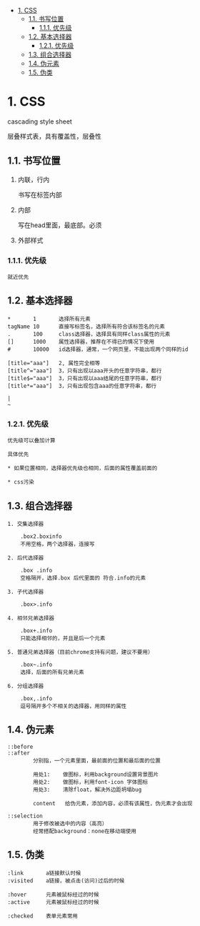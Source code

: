 <!-- TOC -->

- [1. CSS](#1-css)
    - [1.1. 书写位置](#11-书写位置)
        - [1.1.1. 优先级](#111-优先级)
    - [1.2. 基本选择器](#12-基本选择器)
        - [1.2.1. 优先级](#121-优先级)
    - [1.3. 组合选择器](#13-组合选择器)
    - [1.4. 伪元素](#14-伪元素)
    - [1.5. 伪类](#15-伪类)

<!-- /TOC -->
# 1. CSS

cascading style sheet

层叠样式表，具有覆盖性，层叠性

## 1.1. 书写位置

1. 内联，行内

    书写在标签内部

2. 内部

    写在head里面，最底部。必须

3. 外部样式

### 1.1.1. 优先级

    就近优先

## 1.2. 基本选择器

    *       1       选择所有元素
    tagName 10      直接写标签名，选择所有符合该标签名的元素    
    .       100     class选择器，选择具有同样class属性的元素
    []      1000    属性选择器，推荐在不得已的情况下使用
    #       10000   id选择器，通常，一个网页里，不能出现两个同样的id
    
    [title="aaa"]   2, 属性完全相等   
    [title^="aaa"]  3，只有出现以aaa开头的任意字符串，都行   
    [title$="aaa"]  3，只有出现以aaa结尾的任意字符串，都行 
    [title*="aaa"]  3，只有出现包含aaa的任意字符串，都行 

    |
    ~
    
### 1.2.1. 优先级

    优先级可以叠加计算

    具体优先

    * 如果位置相同，选择器优先级也相同，后面的属性覆盖前面的

    * css污染

## 1.3. 组合选择器

    1. 交集选择器

        .box2.boxinfo
        不用空格，两个选择器，连接写

    2. 后代选择器

        .box .info
        空格隔开，选择.box 后代里面的 符合.info的元素
    
    3. 子代选择器

        .box>.info

    4. 相邻兄弟选择器

        .box+.info
        只能选择相邻的，并且是后一个元素

    5. 普通兄弟选择器（目前chrome支持有问题，建议不要用）

        .box~.info
        选择，后面的所有兄弟元素

    6. 分组选择器

        .box,.info
        逗号隔开多个不相关的选择器，用同样的属性
        
## 1.4. 伪元素

    ::before 
    ::after
            分别指，一个元素里面，最前面的位置和最后面的位置

            用处1:    做图标，利用background设置背景图片
            用处2:    做图标，利用font-icon 字体图标
            用处3:    清除float，解决外边距坍塌bug

            content   给伪元素，添加内容，必须有该属性，伪元素才会出现

    ::selection
            用于修改被选中的内容（高亮）
            经常搭配background：none在移动端使用
    
## 1.5. 伪类

    :link       a链接默认时候
    :visited    a链接，被点击(访问)过后的时候

    :hover      元素被鼠标经过的时候
    :active     元素被鼠标经过的时候

    :checked    表单元素常用